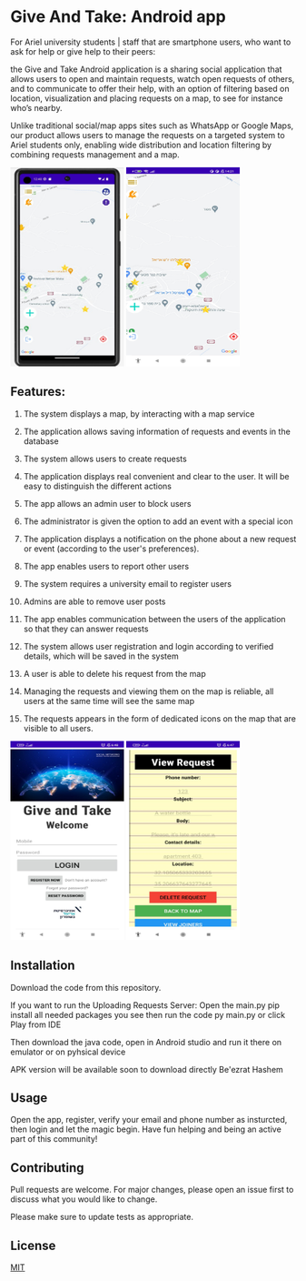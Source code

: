 # Give And Take: Android app

For Ariel university students | staff that are smartphone users, who want to ask for help or give help to their peers: 

the Give and Take Android application is a sharing social application
that allows users to open and maintain requests, watch open requests of others, and to communicate to offer their help, with an option of filtering based on location, visualization and placing requests on a map, to see for instance who’s nearby.

Unlike traditional social/map apps sites such as WhatsApp or Google Maps, our product allows users to manage the requests on a targeted system to Ariel students only, enabling wide distribution and location filtering by combining requests management and a map.

<img src="readme_pictures/maps_for_admin.jpg" width="200" height="350">
<img src="readme_pictures/maps_for_reg.jpeg" width="200" height="350">

## Features:

1) The system displays a map, by interacting with a map service

2) The application allows saving information of requests and events in the database

3) The system allows users to create requests

4) The application displays real convenient and clear to the user.  It will be easy to distinguish the different actions

5) The app allows an admin user to block users

6) The administrator is given the option to add an event with a special icon

7) The application displays a notification on the phone about a new request or event (according to the user's preferences).

8) The app enables users to report other users

9) The system requires a university email to register users

10) Admins are able to remove user posts

11) The app enables communication between the users of the application 
    so that they can answer requests

12) The system allows user registration and login according to verified details, which will be saved in the system

13) A user is able to delete his request from the map

13) Managing the requests and viewing them on the map is reliable,
    all users at the same time will see the same map

14) The requests appears in the form of dedicated icons on the map that
    are visible to all users.
    
<img src="readme_pictures/login.jpeg" width="200" height="350">
<img src="readme_pictures/watch_request.jpeg" width="200" height="350">

## Installation

Download the code from this repository.

If you want to run the Uploading Requests Server:
Open the main.py
pip install all needed packages you see
then run the code py main.py
or click Play from IDE

Then download the java code, 
open in Android studio and run it there
on emulator or on pyhsical device

APK version will be available soon to download directly Be'ezrat Hashem

## Usage

Open the app, register, verify your email and phone number as insturcted,
then login and let the magic begin.
Have fun helping and being an active part of this community!

## Contributing

Pull requests are welcome. For major changes, please open an issue first
to discuss what you would like to change.

Please make sure to update tests as appropriate.


## License

[MIT](https://choosealicense.com/licenses/mit/)
